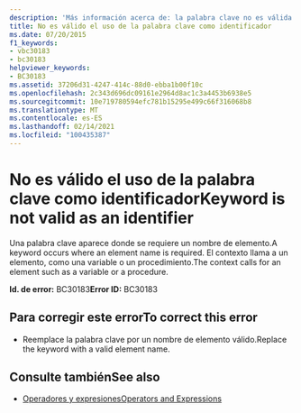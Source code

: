 ```yaml
---
description: 'Más información acerca de: la palabra clave no es válida como identificador'
title: No es válido el uso de la palabra clave como identificador
ms.date: 07/20/2015
f1_keywords:
- vbc30183
- bc30183
helpviewer_keywords:
- BC30183
ms.assetid: 37206d31-4247-414c-88d0-ebba1b00f10c
ms.openlocfilehash: 2c343d696dc09161e2964d8ac1c3a4453b6938e5
ms.sourcegitcommit: 10e719780594efc781b15295e499c66f316068b8
ms.translationtype: MT
ms.contentlocale: es-ES
ms.lasthandoff: 02/14/2021
ms.locfileid: "100435387"
---
```

# <a name="keyword-is-not-valid-as-an-identifier"></a><span data-ttu-id="b5b75-103">No es válido el uso de la palabra clave como identificador</span><span class="sxs-lookup"><span data-stu-id="b5b75-103">Keyword is not valid as an identifier</span></span>

<span data-ttu-id="b5b75-104">Una palabra clave aparece donde se requiere un nombre de elemento.</span><span class="sxs-lookup"><span data-stu-id="b5b75-104">A keyword occurs where an element name is required.</span></span> <span data-ttu-id="b5b75-105">El contexto llama a un elemento, como una variable o un procedimiento.</span><span class="sxs-lookup"><span data-stu-id="b5b75-105">The context calls for an element such as a variable or a procedure.</span></span>  
  
 <span data-ttu-id="b5b75-106">**Id. de error:** BC30183</span><span class="sxs-lookup"><span data-stu-id="b5b75-106">**Error ID:** BC30183</span></span>  
  
## <a name="to-correct-this-error"></a><span data-ttu-id="b5b75-107">Para corregir este error</span><span class="sxs-lookup"><span data-stu-id="b5b75-107">To correct this error</span></span>  
  
- <span data-ttu-id="b5b75-108">Reemplace la palabra clave por un nombre de elemento válido.</span><span class="sxs-lookup"><span data-stu-id="b5b75-108">Replace the keyword with a valid element name.</span></span>  
  
## <a name="see-also"></a><span data-ttu-id="b5b75-109">Consulte también</span><span class="sxs-lookup"><span data-stu-id="b5b75-109">See also</span></span>

- [<span data-ttu-id="b5b75-110">Operadores y expresiones</span><span class="sxs-lookup"><span data-stu-id="b5b75-110">Operators and Expressions</span></span>](../programming-guide/language-features/operators-and-expressions/index.md)
